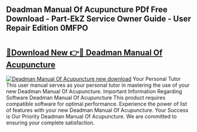 ## Deadman Manual Of Acupuncture PDf Free Download - Part-EkZ Service Owner Guide - User Repair Edition 0MFPO

# <h2><a href="http://bc36224.oget.top/?id=Deadman+Manual+Of+Acupuncture">🔗Download New 👉🔴 Deadman Manual Of Acupuncture</a></h2>

[![Deadman Manual Of Acupuncture new download](https://i.imgur.com/5g1atiW.png)](http://bc36224.oget.top/?id=Deadman+Manual+Of+Acupuncture)
Your Personal Tutor This user manual serves as your personal tutor in mastering the use of your new Deadman Manual Of Acupuncture. Important Information Regarding Software Deadman Manual Of Acupuncture This product requires compatible software for optimal performance. Experience the power of list of features with your new Deadman Manual Of Acupuncture. Your Success is Our Priority Deadman Manual Of Acupuncture. We are committed to ensuring your complete satisfaction.
